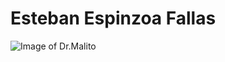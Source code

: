 # Esteban Espinzoa Fallas

![Image of Dr.Malito](https://i2.wp.com/www.developermemes.com/wp-content/uploads/2015/10/Im-A-Software-Developer-Dr-Evil-Meme.jpg)
